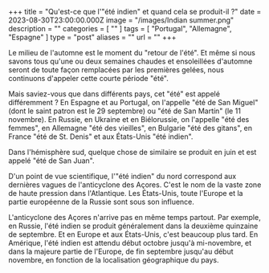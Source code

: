 +++
title = "Qu'est-ce que l'\"été indien\" et quand cela se produit-il ?"
date = 2023-08-30T23:00:00.000Z
image = "/images/Indian summer.png"
description = ""
categories = [ "" ]
tags = [ "Portugal", "Allemagne", "Espagne" ]
type = "post"
aliases = ""
url = ""
+++

Le milieu de l'automne est le moment du "retour de l'été". Et même si nous savons tous qu'une ou deux semaines chaudes et ensoleillées d'automne seront de toute façon remplacées par les premières gelées, nous continuons d'appeler cette courte période "été".

Mais saviez-vous que dans différents pays, cet "été" est appelé différemment ? En Espagne et au Portugal, on l'appelle "été de San Miguel" (dont le saint patron est le 29 septembre) ou "été de San Martín" (le 11 novembre). En Russie, en Ukraine et en Biélorussie, on l'appelle "été des femmes", en Allemagne "été des vieilles", en Bulgarie "été des gitans", en France "été de St. Denis" et aux États-Unis "été indien".

Dans l'hémisphère sud, quelque chose de similaire se produit en juin et est appelé "été de San Juan".

D'un point de vue scientifique, l'"été indien" du nord correspond aux dernières vagues de l'anticyclone des Açores. C'est le nom de la vaste zone de haute pression dans l'Atlantique. Les États-Unis, toute l'Europe et la partie européenne de la Russie sont sous son influence.

L'anticyclone des Açores n'arrive pas en même temps partout. Par exemple, en Russie, l'été indien se produit généralement dans la deuxième quinzaine de septembre. Et en Europe et aux États-Unis, c'est beaucoup plus tard. En Amérique, l'été indien est attendu début octobre jusqu'à mi-novembre, et dans la majeure partie de l'Europe, de fin septembre jusqu'au début novembre, en fonction de la localisation géographique du pays.
